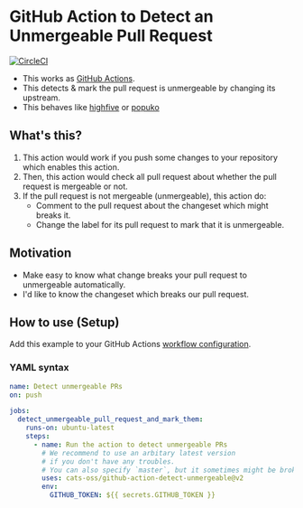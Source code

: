 # GitHub Action to Detect an Unmergeable Pull Request

[![CircleCI](https://circleci.com/gh/cats-oss/github-action-detect-unmergeable.svg?style=svg)](https://circleci.com/gh/cats-oss/github-action-detect-unmergeable)

* This works as [GitHub Actions](https://help.github.com/en/articles/about-github-actions).
* This detects & mark the pull request is unmergeable by changing its upstream.
* This behaves like [highfive](https://github.com/servo/highfive) or [popuko](https://github.com/voyagegroup/popuko)


## What's this?

1. This action would work if you push some changes to your repository which enables this action.
2. Then, this action would check all pull request about whether the pull request is mergeable or not.
3. If the pull request is not mergeable (unmergeable), this action do:
    * Comment to the pull request about the changeset which might breaks it. 
    * Change the label for its pull request to mark that it is unmergeable.


## Motivation

* Make easy to know what change breaks your pull request to unmergeable automatically.
* I'd like to know the changeset which breaks our pull request.


## How to use (Setup)

Add this example to your GitHub Actions [workflow configuration](https://help.github.com/en/articles/configuring-workflows).


### YAML syntax

```yaml
name: Detect unmergeable PRs
on: push

jobs:
  detect_unmergeable_pull_request_and_mark_them:
    runs-on: ubuntu-latest
    steps:
      - name: Run the action to detect unmergeable PRs
        # We recommend to use an arbitary latest version
        # if you don't have any troubles.
        # You can also specify `master`, but it sometimes might be broken.
        uses: cats-oss/github-action-detect-unmergeable@v2
        env:
          GITHUB_TOKEN: ${{ secrets.GITHUB_TOKEN }}
```
